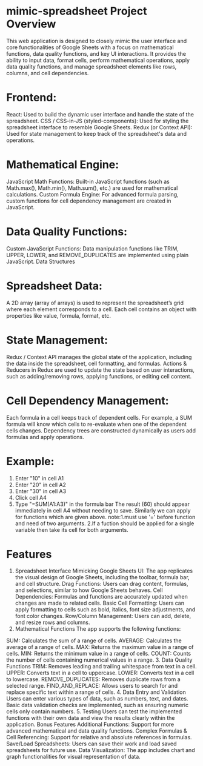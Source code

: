 # mimic-spreadsheet Project Overview
This web application is designed to closely mimic the user interface and core functionalities of Google Sheets with a focus on mathematical functions, data quality functions, and key UI interactions. It provides the ability to input data, format cells, perform mathematical operations, apply data quality functions, and manage spreadsheet elements like rows, columns, and cell dependencies.
# Frontend:

React: Used to build the dynamic user interface and handle the state of the spreadsheet.
CSS / CSS-in-JS (styled-components): Used for styling the spreadsheet interface to resemble Google Sheets.
Redux (or Context API): Used for state management to keep track of the spreadsheet's data and operations.

# Mathematical Engine:

JavaScript Math Functions: Built-in JavaScript functions (such as Math.max(), Math.min(), Math.sum(), etc.) are used for mathematical calculations.
Custom Formula Engine: For advanced formula parsing, custom functions for cell dependency management are created in JavaScript.
# Data Quality Functions:

Custom JavaScript Functions: Data manipulation functions like TRIM, UPPER, LOWER, and REMOVE_DUPLICATES are implemented using plain JavaScript.
Data Structures
# Spreadsheet Data:

A 2D array (array of arrays) is used to represent the spreadsheet’s grid where each element corresponds to a cell.
Each cell contains an object with properties like value, formula, format, etc.
# State Management:

Redux / Context API manages the global state of the application, including the data inside the spreadsheet, cell formatting, and formulas.
Actions & Reducers in Redux are used to update the state based on user interactions, such as adding/removing rows, applying functions, or editing cell content.
# Cell Dependency Management:

Each formula in a cell keeps track of dependent cells. For example, a SUM formula will know which cells to re-evaluate when one of the dependent cells changes.
Dependency trees are constructed dynamically as users add formulas and apply operations.
# Example:

1. Enter "10" in cell A1
2. Enter "20" in cell A2
3. Enter "30" in cell A3
4. Click cell A4
5. Type "=SUM(A1:A3)" in the formula bar
The result (60) should appear immediately in cell A4 without needing to save.
Similarly we can apply for functions which are given above.
note:1.must use '=' before function and need of two arguments.
2.If a fuction should be applied for a single variable then take its cell for both arguments.
# Features

1. Spreadsheet Interface
Mimicking Google Sheets UI: The app replicates the visual design of Google Sheets, including the toolbar, formula bar, and cell structure.
Drag Functions: Users can drag content, formulas, and selections, similar to how Google Sheets behaves.
Cell Dependencies: Formulas and functions are accurately updated when changes are made to related cells.
Basic Cell Formatting: Users can apply formatting to cells such as bold, italics, font size adjustments, and font color changes.
Row/Column Management: Users can add, delete, and resize rows and columns.
2. Mathematical Functions
The app supports the following functions:

SUM: Calculates the sum of a range of cells.
AVERAGE: Calculates the average of a range of cells.
MAX: Returns the maximum value in a range of cells.
MIN: Returns the minimum value in a range of cells.
COUNT: Counts the number of cells containing numerical values in a range.
3. Data Quality Functions
TRIM: Removes leading and trailing whitespace from text in a cell.
UPPER: Converts text in a cell to uppercase.
LOWER: Converts text in a cell to lowercase.
REMOVE_DUPLICATES: Removes duplicate rows from a selected range.
FIND_AND_REPLACE: Allows users to search for and replace specific text within a range of cells.
4. Data Entry and Validation
Users can enter various types of data, such as numbers, text, and dates.
Basic data validation checks are implemented, such as ensuring numeric cells only contain numbers.
5. Testing
Users can test the implemented functions with their own data and view the results clearly within the application.
Bonus Features
Additional Functions: Support for more advanced mathematical and data quality functions.
Complex Formulas & Cell Referencing: Support for relative and absolute references in formulas.
Save/Load Spreadsheets: Users can save their work and load saved spreadsheets for future use.
Data Visualization: The app includes chart and graph functionalities for visual representation of data.
